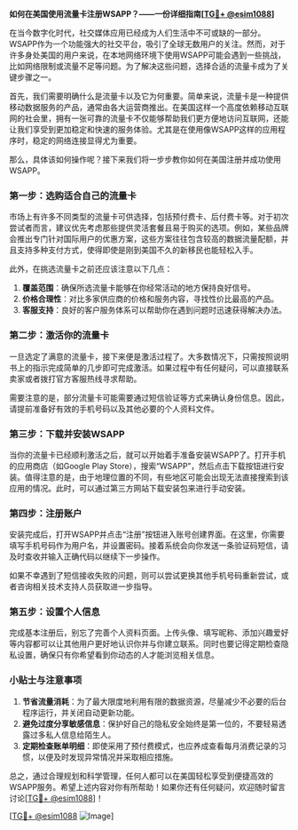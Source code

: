 **如何在美国使用流量卡注册WSAPP？——一份详细指南[[TG💪+ @esim1088](https://t.me/s/esim1088)]**

在当今数字化时代，社交媒体应用已经成为人们生活中不可或缺的一部分。WSAPP作为一个功能强大的社交平台，吸引了全球无数用户的关注。然而，对于许多身处美国的用户来说，在本地网络环境下使用WSAPP可能会遇到一些挑战，比如网络限制或流量不足等问题。为了解决这些问题，选择合适的流量卡成为了关键步骤之一。

首先，我们需要明确什么是流量卡以及它为何重要。简单来说，流量卡是一种提供移动数据服务的产品，通常由各大运营商推出。在美国这样一个高度依赖移动互联网的社会里，拥有一张可靠的流量卡不仅能够帮助我们更方便地访问互联网，还能让我们享受到更加稳定和快速的服务体验。尤其是在使用像WSAPP这样的应用程序时，稳定的网络连接显得尤为重要。

那么，具体该如何操作呢？接下来我们将一步步教你如何在美国注册并成功使用WSAPP。

### 第一步：选购适合自己的流量卡

市场上有许多不同类型的流量卡可供选择，包括预付费卡、后付费卡等。对于初次尝试者而言，建议优先考虑那些提供灵活套餐且易于购买的选项。例如，某些品牌会推出专门针对国际用户的优惠方案，这些方案往往包含较高的数据流量配额，并且支持多种支付方式，使得即使是刚到美国不久的新移民也能轻松入手。

此外，在挑选流量卡之前还应该注意以下几点：
1. **覆盖范围**：确保所选流量卡能够在你经常活动的地方保持良好信号。
2. **价格合理性**：对比多家供应商的价格和服务内容，寻找性价比最高的产品。
3. **客服支持**：良好的客户服务体系可以帮助你在遇到问题时迅速获得解决办法。

### 第二步：激活你的流量卡

一旦选定了满意的流量卡，接下来便是激活过程了。大多数情况下，只需按照说明书上的指示完成简单的几步即可完成激活。如果过程中有任何疑问，可以直接联系卖家或者拨打官方客服热线寻求帮助。

需要注意的是，部分流量卡可能需要通过短信验证等方式来确认身份信息。因此，请提前准备好有效的手机号码以及其他必要的个人资料文件。

### 第三步：下载并安装WSAPP

当你的流量卡已经顺利激活之后，就可以开始着手准备安装WSAPP了。打开手机的应用商店（如Google Play Store），搜索“WSAPP”，然后点击下载按钮进行安装。值得注意的是，由于地理位置的不同，有些地区可能会出现无法直接搜索到该应用的情况。此时，可以通过第三方网站下载安装包来进行手动安装。

### 第四步：注册账户

安装完成后，打开WSAPP并点击“注册”按钮进入账号创建界面。在这里，你需要填写手机号码作为用户名，并设置密码。接着系统会向你发送一条验证码短信，请及时查收并输入正确代码以继续下一步操作。

如果不幸遇到了短信接收失败的问题，则可以尝试更换其他手机号码重新尝试，或者咨询相关技术支持人员获取进一步指导。

### 第五步：设置个人信息

完成基本注册后，别忘了完善个人资料页面。上传头像、填写昵称、添加兴趣爱好等内容都可以让其他用户更好地认识你并与你建立联系。同时也要记得定期检查隐私设置，确保只有你希望看到你动态的人才能浏览相关信息。

### 小贴士与注意事项

1. **节省流量消耗**：为了最大限度地利用有限的数据资源，尽量减少不必要的后台程序运行，并关闭自动更新功能。
2. **避免过度分享敏感信息**：保护好自己的隐私安全始终是第一位的，不要轻易透露过多私人信息给陌生人。
3. **定期检查账单明细**：即使采用了预付费模式，也应养成查看每月消费记录的习惯，以便及时发现异常情况并采取相应措施。

总之，通过合理规划和科学管理，任何人都可以在美国轻松享受到便捷高效的WSAPP服务。希望上述内容对你有所帮助！如果你还有任何疑问，欢迎随时留言讨论[[TG💪+ @esim1088](https://t.me/s/esim1088)]！

[[TG💪+ @esim1088](https://t.me/s/esim1088) ![Image](https://i.postimg.cc/4NQfJmqS/Snipaste-2025-05-13-00-14-12.png)]
